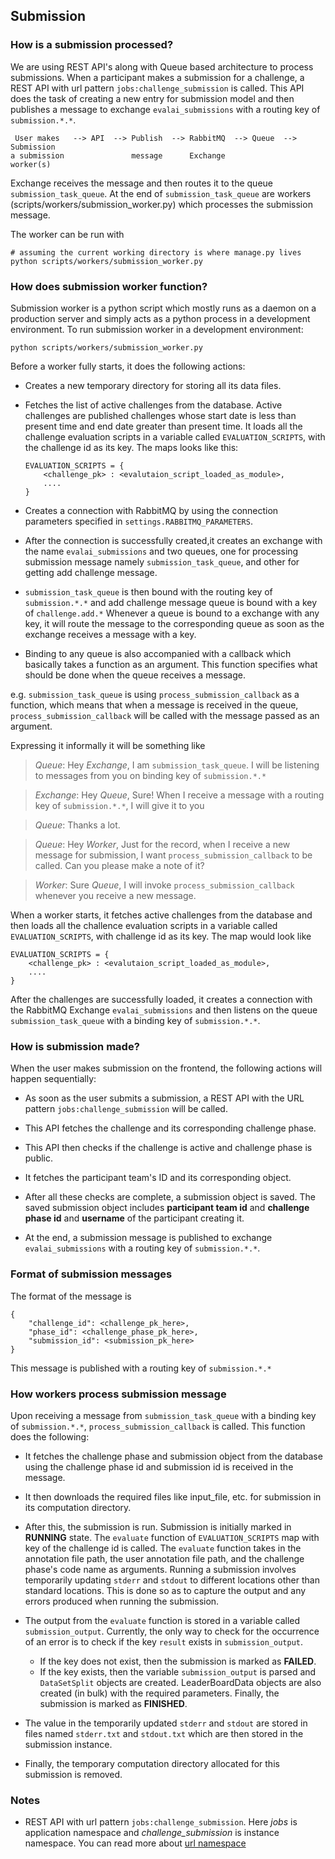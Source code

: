 ## Submission

### How is a submission processed?

We are using REST API's along with Queue based architecture to process submissions. When a participant makes a submission for a challenge, a REST API with url pattern `jobs:challenge_submission` is called. This API does the task of creating a new entry for submission model and then publishes a message to exchange `evalai_submissions` with a routing key of `submission.*.*`.

     User makes   --> API  --> Publish  --> RabbitMQ  --> Queue  --> Submission
    a submission               message      Exchange                  worker(s)


Exchange receives the message and then routes it to the queue `submission_task_queue`. At the end of `submission_task_queue` are workers (scripts/workers/submission_worker.py) which processes the submission message.

The worker can be run with

```
# assuming the current working directory is where manage.py lives
python scripts/workers/submission_worker.py
```

### How does submission worker function?

Submission worker is a python script which mostly runs as a daemon on a production server and simply acts as a python process in a development environment. To run submission worker in a development environment:

```
python scripts/workers/submission_worker.py
```

Before a worker fully starts, it does the following actions:

* Creates a new temporary directory for storing all its data files.

* Fetches the list of active challenges from the database. Active challenges are published challenges whose start date is less than present time and end date greater than present time. It loads all the challenge evaluation scripts in a variable called `EVALUATION_SCRIPTS`, with the challenge id as its key. The maps looks like this:

    ```
    EVALUATION_SCRIPTS = {
        <challenge_pk> : <evalutaion_script_loaded_as_module>,
        ....
    }
    ```

* Creates a connection with RabbitMQ by using the connection parameters specified in `settings.RABBITMQ_PARAMETERS`.

* After the connection is successfully created,it creates an exchange with the name `evalai_submissions`
and two queues, one for processing submission message namely `submission_task_queue`, and other for getting add challenge message.

* `submission_task_queue` is then bound with the routing key of `submission.*.*` and add challenge message queue is bound with a key of `challenge.add.*`
Whenever a queue is bound to a exchange with any key, it will route the message to the corresponding queue as soon as the exchange receives a message with a key.

* Binding to any queue is also accompanied with a callback which basically takes a function as an argument. This function specifies what should be done when the queue receives a message.

e.g. `submission_task_queue` is using `process_submission_callback` as a function, which means that when a message is received in the queue, `process_submission_callback` will be called with the message passed as an argument.

Expressing it informally it will be something like

> _Queue_: Hey _Exchange_, I am `submission_task_queue`. I will be listening to messages from you on binding key of `submission.*.*`

> _Exchange_: Hey _Queue_, Sure! When I receive a message with a routing key of `submission.*.*`, I will give it to you

> _Queue_: Thanks a lot.

> _Queue_: Hey _Worker_, Just for the record, when I receive a new message for submission, I want `process_submission_callback` to be called. Can you please make a note of it?

> _Worker_: Sure _Queue_, I will invoke `process_submission_callback` whenever you receive a new message.



When a worker starts, it fetches active challenges from the database and then loads all the challence evaluation scripts in a variable called `EVALUATION_SCRIPTS`, with challenge id as its key. The map would look like

```
EVALUATION_SCRIPTS = {
    <challenge_pk> : <evalutaion_script_loaded_as_module>,
    ....
}
```

After the challenges are successfully loaded, it creates a connection with the RabbitMQ Exchange `evalai_submissions` and then listens on the queue `submission_task_queue` with a binding key of `submission.*.*`.


### How is submission made?

When the user makes submission on the frontend, the following actions will happen sequentially:

* As soon as the user submits a submission, a REST API with the URL pattern `jobs:challenge_submission` will be called.

* This API fetches the challenge and its corresponding challenge phase.

* This API then checks if the challenge is active and challenge phase is public.

* It fetches the participant team's ID and its corresponding object.

* After all these checks are complete, a submission object is saved. The saved submission object includes __participant team id__ and __challenge phase id__ and __username__ of the participant creating it.

* At the end, a submission message is published to exchange `evalai_submissions` with a routing key of `submission.*.*`.

### Format of submission messages

The format of the message is

```
{
    "challenge_id": <challenge_pk_here>,
    "phase_id": <challenge_phase_pk_here>,
    "submission_id": <submission_pk_here>
}
```

This message is published with a routing key of `submission.*.*`


### How workers process submission message

Upon receiving a message from `submission_task_queue` with a binding key of `submission.*.*`, `process_submission_callback` is called. This function does the following:

* It fetches the challenge phase and submission object from the database using the challenge phase id and submission id is received in the message.

* It then downloads the required files like input_file, etc. for submission in its computation directory.

* After this, the submission is run. Submission is initially marked in __RUNNING__ state. The `evaluate` function of `EVALUATION_SCRIPTS` map with key of the challenge id is called. The `evaluate` function takes in the annotation file path, the user annotation file path, and the challenge phase's code name as arguments. Running a submission involves temporarily updating `stderr` and `stdout` to different locations other than standard locations. This is done so as to capture the output and any errors produced when running the submission.

* The output from the `evaluate` function is stored in a variable called `submission_output`. Currently, the only way to check for the occurrence of an error is to check if the key `result` exists in `submission_output`.

    * If the key does not exist, then the submission is marked as __FAILED__.
    * If the key exists, then the variable `submission_output` is parsed and `DataSetSplit` objects are created. LeaderBoardData objects are also created (in bulk) with the required parameters. Finally, the submission is marked as __FINISHED__.

* The value in the temporarily updated `stderr` and `stdout` are stored in files named `stderr.txt` and `stdout.txt` which are then stored in the submission instance.

* Finally, the temporary computation directory allocated for this submission is removed.

### Notes

* REST API with url pattern `jobs:challenge_submission`. Here _jobs_ is application namespace and _challenge_submission_ is instance namespace. You can read more about [url namespace](https://docs.djangoproject.com/en/1.10/topics/http/urls/#url-namespaces)
